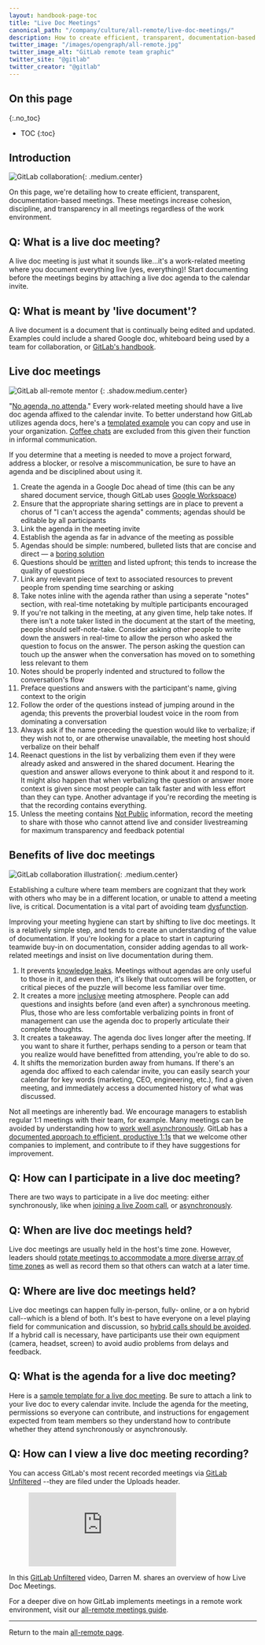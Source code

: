 ```yaml
---
layout: handbook-page-toc
title: "Live Doc Meetings"
canonical_path: "/company/culture/all-remote/live-doc-meetings/"
description: How to create efficient, transparent, documentation-based meetings
twitter_image: "/images/opengraph/all-remote.jpg"
twitter_image_alt: "GitLab remote team graphic"
twitter_site: "@gitlab"
twitter_creator: "@gitlab"
---
```


## On this page

{:.no_toc}

- TOC
{:toc}

## Introduction

![GitLab collaboration](/images/all-remote/gitlab-collaboration.jpg){: .medium.center}

On this page, we're detailing how to create efficient, transparent, documentation-based meetings. These meetings increase cohesion, discipline, and transparency in all meetings regardless of the work environment. 

## Q: What is a live doc meeting?

A live doc meeting is just what it sounds like...it's a work-related meeting where you document everything live (yes, everything)! Start documenting before the meetings begins by attaching a live doc agenda to the calendar invite.

## Q: What is meant by 'live document'?

A live document is a document that is continually being edited and updated. Examples could include a shared Google doc, whiteboard being used by a team for collaboration, or [GitLab's handbook](/handbook/).

## Live doc meetings

![GitLab all-remote mentor](/images/all-remote/ceo-shadow-gitlab-awesomeness.jpg)
{: .shadow.medium.center}

"[No agenda, no attenda](/handbook/communication/#external-communication)." Every work-related meeting should have a live doc agenda affixed to the calendar invite. To better understand how GitLab utilizes agenda docs, here's a [templated example](https://docs.google.com/document/d/1WQe-0oiMCzB3MPBNdKluCEIfgTRpaIi-SJ8FmUJ2xHo/edit?usp=sharing) you can copy and use in your organization. [Coffee chats](/culture/all-remote/informal-communication/#coffee-chats) are excluded from this given their function in informal communication. 

If you determine that a meeting is needed to move a project forward, address a blocker, or resolve a miscommunication, be sure to have an agenda and be disciplined about using it.

1. Create the agenda in a Google Doc ahead of time (this can be any shared document service, though GitLab uses [Google Workspace](https://workspace.google.com/))
1. Ensure that the appropriate sharing settings are in place to prevent a chorus of "I can't access the agenda" comments; agendas should be editable by all participants
1. Link the agenda in the meeting invite
1. Establish the agenda as far in advance of the meeting as possible
1. Agendas should be simple: numbered, bulleted lists that are concise and direct — a [boring solution](/handbook/values/#boring-solutions)
1. Questions should be [written](/handbook/values/#write-things-down) and listed upfront; this tends to increase the quality of questions
1. Link any relevant piece of text to associated resources to prevent people from spending time searching or asking
1. Take notes inline with the agenda rather than using a seperate "notes" section, with real-time notetaking by multiple participants encouraged 
1. If you're not talking in the meeting, at any given time, help take notes. If there isn’t a note taker listed in the document at the start of the meeting, people should self-note-take. Consider asking other people to write down the answers in real-time to allow the person who asked the question to focus on the answer. The person asking the question can touch up the answer when the conversation has moved on to something less relevant to them
1. Notes should be properly indented and structured to follow the conversation's flow
1. Preface questions and answers with the participant's name, giving context to the origin
1. Follow the order of the questions instead of jumping around in the agenda; this prevents the proverbial loudest voice in the room from dominating a conversation 
1. Always ask if the name preceding the question would like to verbalize; if they wish not to, or are otherwise unavailable, the meeting host should verbalize on their behalf
1. Reenact questions in the list by verbalizing them even if they were already asked and answered in the shared document. Hearing the question and answer allows everyone to think about it and respond to it. It might also happen that when verbalizing the question or answer more context is given since most people can talk faster and with less effort than they can type. Another advantage if you're recording the meeting is that the recording contains everything.
1. Unless the meeting contains [Not Public](/handbook/communication/#not-public) information, record the meeting to share with those who cannot attend live and consider livestreaming for maximum transparency and feedback potential

## Benefits of live doc meetings

![GitLab collaboration illustration](/images/all-remote/gitlab-collaboration-illustration.jpg){: .medium.center}

Establishing a culture where team members are cognizant that they work with others who may be in a different location, or unable to attend a meeting live, is critical. Documentation is a vital part of avoiding team [dysfunction](/handbook/values/#five-dysfunctions). 

Improving your meeting hygiene can start by shifting to live doc meetings. It is a relatively simple step, and tends to create an understanding of the value of documentation. If you're looking for a place to start in capturing teamwide buy-in on documentation, consider adding agendas to all work-related meetings and insist on live documentation during them.  

1. It prevents [knowledge leaks](/company/culture/all-remote/effective-communication/#why-text-communication-is-important-for-successful-remote-working). Meetings without agendas are only useful to those in it, and even then, it's likely that outcomes will be forgotten, or critical pieces of the puzzle will become less familiar over time.
1. It creates a more [inclusive](/company/culture/inclusion/building-diversity-and-inclusion/) meeting atmosphere. People can add questions and insights before (and even after) a synchronous meeting. Plus, those who are less comfortable verbalizing points in front of management can use the agenda doc to properly articulate their complete thoughts.
1. It creates a takeaway. The agenda doc lives longer after the meeting. If you want to share it further, perhaps sending to a person or team that you realize would have benefitted from attending, you're able to do so.
1. It shifts the memorization burden away from humans. If there's an agenda doc affixed to each calendar invite, you can easily search your calendar for key words (marketing, CEO, engineering, etc.), find a given meeting, and immediately access a documented history of what was discussed.

Not all meetings are inherently bad. We encourage managers to establish regular 1:1 meetings with their team, for example. Many meetings can be avoided by understanding how to [work well asynchronously](/company/culture/all-remote/asynchronous/). GitLab has a [documented approach to efficient, productive 1:1s](/handbook/leadership/1-1/) that we welcome other companies to implement, and contribute to if they have suggestions for improvement.

## Q: How can I participate in a live doc meeting?

There are two ways to participate in a live doc meeting: either synchronously, like when [joining a live Zoom call](/handbook/communication/#video-calls), or [asynchronously](/company/culture/all-remote/asynchronous/). 

## Q: When are live doc meetings held?

Live doc meetings are usually held in the host's time zone. However, leaders should [rotate meetings to accommodate a more diverse array of time zones](/company/culture/all-remote/asynchronous/#remove-time-zone-bias) as well as record them so that others can watch at a later time.

## Q: Where are live doc meetings held?

Live doc meetings can happen fully in-person, fully- online, or a on hybrid call--which is a blend of both. It's best to have everyone on a level playing field for communication and discussion, so [hybrid calls should be avoided](/company/culture/all-remote/meetings/#avoid-hybrid-calls). If a hybrid call is necessary, have participants use their own equipment (camera, headset, screen) to avoid audio problems from delays and feedback. 

## Q: What is the agenda for a live doc meeting?

Here is a [sample template for a live doc meeting](https://docs.google.com/document/d/1WQe-0oiMCzB3MPBNdKluCEIfgTRpaIi-SJ8FmUJ2xHo/edit). Be sure to attach a link to your live doc to every calendar invite. Include the agenda for the meeting, permissions so everyone can contribute, and instructions for engagement expected from team members so they understand how to contribute whether they attend synchronously or asynchronously.  

## Q: How can I view a live doc meeting recording?

You can access GitLab's most recent recorded meetings via [GitLab Unfiltered](https://www.youtube.com/channel/UCMtZ0sc1HHNtGGWZFDRTh5A) --they are filed under the Uploads header.

<!-- blank line -->
<figure class="video_container">
  <iframe src="https://www.youtube.com/embed/YnSNyJue0L8" frameborder="0" allowfullscreen="true"> </iframe>
</figure>
<!-- blank line -->

In this [GitLab Unfiltered](https://www.youtube.com/playlist?list=PL05JrBw4t0Kq7QUX-Ux5fOunQotqJbECc) video, Darren M. shares an overview of how Live Doc Meetings. 

For a deeper dive on how GitLab implements meetings in a remote work environment, visit our [all-remote meetings guide](/company/culture/all-remote/meetings/). 

- - -

Return to the main [all-remote page](/company/culture/all-remote/).
